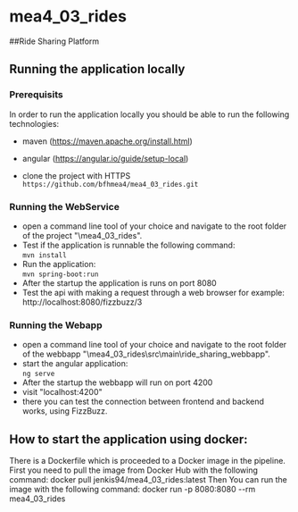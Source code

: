 # mea4_03_rides
##Ride Sharing Platform

## Running the application locally

### Prerequisits

  In order to run the application locally you should be able to run the
  following technologies:
  - maven (https://maven.apache.org/install.html)
  - angular (https://angular.io/guide/setup-local)

  - clone the project with HTTPS  
     ```https://github.com/bfhmea4/mea4_03_rides.git```

### Running the WebService
- open a command line tool of your choice and navigate to the root folder
of the project "\mea4_03_rides".
- Test if the application is runnable the following command:  
  ```mvn install```
- Run the application:  
  ```mvn spring-boot:run```
- After the startup the application is runs on port 8080
- Test the api with making a request through a web browser for example:  
  http://localhost:8080/fizzbuzz/3

### Running the Webapp
- open a command line tool of your choice and navigate to the root folder
  of the webbapp "\mea4_03_rides\src\main\ride_sharing_webbapp".
- start the angular application:  
  ```ng serve```
- After the startup the webbapp will run on port 4200
- visit "localhost:4200"
- there you can test the connection between frontend and backend works,
using FizzBuzz.

## How to start the application using docker:

There is a Dockerfile which is proceeded to a Docker image
in the pipeline. First you need to pull the image from Docker Hub with the following command: 
docker pull jenkis94/mea4_03_rides:latest
Then You can run the image with the following command:
docker run -p 8080:8080 --rm mea4_03_rides
